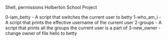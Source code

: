 Shell, permissions Holberton School Project

0-iam_betty - A script that switches the current user to betty
1-who_am_i - A script that prints the effective username of the current user
2-groups - A script that prints all the groups the current user is a part of
3-new_owner - change owner of file hello to betty
